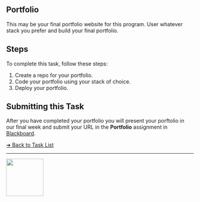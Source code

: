 <style>@import url("//readme.codeadam.ca/readme.css");</style>

## Portfolio

This may be your final portfolio website for this program. User whatever stack you prefer and build your final portfolio. 

## Steps

To complete this task, follow these steps:

1. Create a repo for your portfolio. 
2. Code your portfolio using your stack of choice. 
3. Deploy your portfolio.

## Submitting this Task

After you have completed your portfolio you will present your porftolio in our final week and submit your URL in the **Portfolio** assignment in [Blackboard](https://learn.humber.ca/).

[&#10132; Back to Task List](/)

---

<a href="https://brickmmo.com">
<img src="https://brickmmo.com/images/brickmmo-logo-horizontal.jpg" width="100">
</a>
